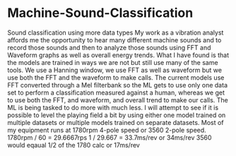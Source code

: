 # Machine-Sound-Classification
Sound classification using more data types
My work as a vibration analyst affords me the opportunity to hear many different machine sounds and to record those sounds and then to analyze those sounds using FFT and Waveform graphs as well as overall energy trends. What I have found is that the models are trained in ways we are not but still use many of the same tools. We use a Hanning window, we use FFT as well as waveform but we use both the FFT and the waveform to make calls. The current models use FFT converted through a Mel filterbank so the ML gets to use only one data set to perform a classification measured against a human, whereas we get to use both the FFT, and waveform, and overall trend to make our calls. The ML is being tasked to do more with much less. I will attempt to see if it is possible to level the playing field a bit by using either one model trained on multiple datasets or multiple models trained on separate datasets.
Most of my equipment runs at 1780rpm 4-pole speed or 3560 2-pole speed.
1780rpm / 60 = 29.6667rps 1 / 29.667 = 33.7ms/rev or 34ms/rev
3560 would eqaual 1/2 of the 1780 calc or 17ms/rev

